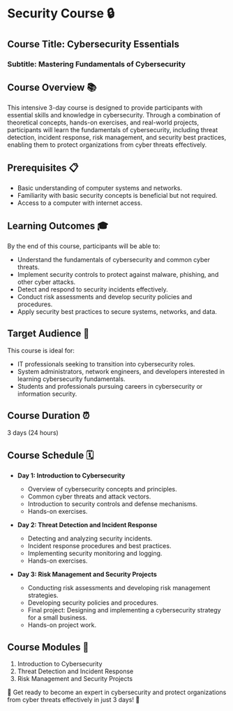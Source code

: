 # Security Course 🔒

## Course Title: Cybersecurity Essentials
### Subtitle: Mastering Fundamentals of Cybersecurity

## Course Overview 📚
This intensive 3-day course is designed to provide participants with essential skills and knowledge in cybersecurity. Through a combination of theoretical concepts, hands-on exercises, and real-world projects, participants will learn the fundamentals of cybersecurity, including threat detection, incident response, risk management, and security best practices, enabling them to protect organizations from cyber threats effectively.

## Prerequisites 📋
- Basic understanding of computer systems and networks.
- Familiarity with basic security concepts is beneficial but not required.
- Access to a computer with internet access.

## Learning Outcomes 🎓
By the end of this course, participants will be able to:
- Understand the fundamentals of cybersecurity and common cyber threats.
- Implement security controls to protect against malware, phishing, and other cyber attacks.
- Detect and respond to security incidents effectively.
- Conduct risk assessments and develop security policies and procedures.
- Apply security best practices to secure systems, networks, and data.

## Target Audience 🎯
This course is ideal for:
- IT professionals seeking to transition into cybersecurity roles.
- System administrators, network engineers, and developers interested in learning cybersecurity fundamentals.
- Students and professionals pursuing careers in cybersecurity or information security.

## Course Duration ⏰
3 days (24 hours)

## Course Schedule 🗓️
- **Day 1: Introduction to Cybersecurity**
  - Overview of cybersecurity concepts and principles.
  - Common cyber threats and attack vectors.
  - Introduction to security controls and defense mechanisms.
  - Hands-on exercises.

- **Day 2: Threat Detection and Incident Response**
  - Detecting and analyzing security incidents.
  - Incident response procedures and best practices.
  - Implementing security monitoring and logging.
  - Hands-on exercises.

- **Day 3: Risk Management and Security Projects**
  - Conducting risk assessments and developing risk management strategies.
  - Developing security policies and procedures.
  - Final project: Designing and implementing a cybersecurity strategy for a small business.
  - Hands-on project work.

## Course Modules 📑
1. Introduction to Cybersecurity
2. Threat Detection and Incident Response
3. Risk Management and Security Projects

🚀 Get ready to become an expert in cybersecurity and protect organizations from cyber threats effectively in just 3 days! 🚀
